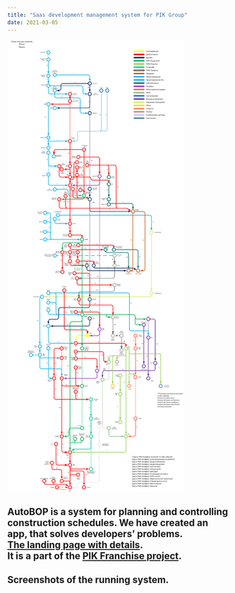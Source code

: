 ```yaml
---
title: "Saas development management system for PIK Group"
date: 2021-03-05
---
```


![Saas development management system for PIK Group](cover.png)

<div class="wpb-content-wrapper"><p></p>
<h2>AutoBOP is a system for planning and controlling construction schedules. We have created an app, that solves developers&#8217; problems.<br />
<a href="https://bop.pik.digital/" target="_blank" rel="nofollow noopener">The landing page with details</a>.<br />
It is a part of the <a href="https://fr.pik.ru/" target="_blank" rel="nofollow noopener">PIK Franchise project</a>.</h2>
<p></p>
<h2>Screenshots of the running system.</h2>
<p></p>
</div>
